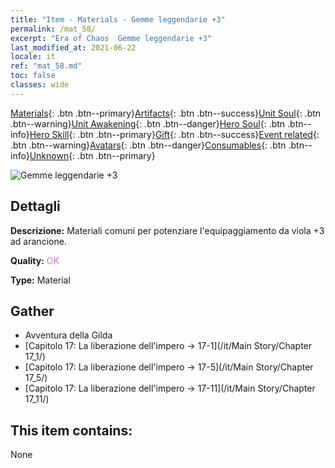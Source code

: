 ```yaml
---
title: "Item - Materials - Gemme leggendarie +3"
permalink: /mat_58/
excerpt: "Era of Chaos  Gemme leggendarie +3"
last_modified_at: 2021-06-22
locale: it
ref: "mat_58.md"
toc: false
classes: wide
---
```

 [Materials](/ItemsIT/){: .btn .btn--primary}[Artifacts](/ItemsIT/Artifacts/){: .btn .btn--success}[Unit Soul](/ItemsIT/UnitSoul/){: .btn .btn--warning}[Unit Awakening](/ItemsIT/UnitAwakening/){: .btn .btn--danger}[Hero Soul](/ItemsIT/HeroSoul/){: .btn .btn--info}[Hero Skill](/ItemsIT/HeroSkill/){: .btn .btn--primary}[Gift](/ItemsIT/Gift/){: .btn .btn--success}[Event related](/ItemsIT/Events/){: .btn .btn--warning}[Avatars](/ItemsIT/Avatars/){: .btn .btn--danger}[Consumables](/ItemsIT/Consumables/){: .btn .btn--info}[Unknown](/ItemsIT/Unknown/){: .btn .btn--primary}

 ![Gemme leggendarie +3](/images/t/i_cailiao_baoshi2.png)

## Dettagli
 **Descrizione:** Materiali comuni per potenziare l'equipaggiamento da viola +3 ad arancione.

 **Quality:** <span style="color: #DA70D6">OK</span>

 **Type:** Material

## Gather

*    Avventura della Gilda 
*    [Capitolo 17: La liberazione dell'impero -> 17-1](/it/Main Story/Chapter 17_1/) 
*    [Capitolo 17: La liberazione dell'impero -> 17-5](/it/Main Story/Chapter 17_5/) 
*    [Capitolo 17: La liberazione dell'impero -> 17-11](/it/Main Story/Chapter 17_11/) 

## This item contains:

  None

